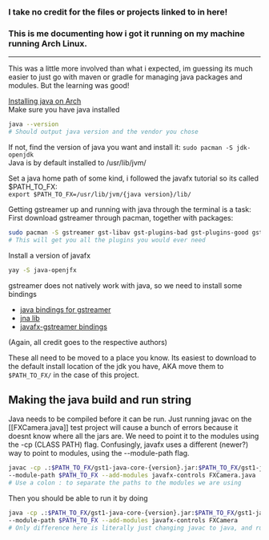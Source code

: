 ### I take no credit for the files or projects linked to in here!
### This is me documenting how i got it running on my machine running Arch Linux.
----
This was a little more involved than what i expected, im guessing its much easier to just go with maven or gradle for managing java packages and modules. But the learning was good!

[Installing java on Arch](https://wiki.archlinux.org/title/Java)</br>
Make sure you have java installed </br>
```bash
java --version
# Should output java version and the vendor you chose
```


If not, find the version of java you want and install it:
`sudo pacman -S jdk-openjdk` </br>
Java is by default installed to /usr/lib/jvm/

Set a java home path of some kind, i followed the javafx tutorial so its called $PATH_TO_FX:</br>
`export $PATH_TO_FX=/usr/lib/jvm/{java version}/lib/`

Getting gstreamer up and running with java through the terminal is a task:
First download gstreamer through pacman, together with packages:
```bash
sudo pacman -S gstreamer gst-libav gst-plugins-bad gst-plugins-good gst-plugins-ugly gst-plugins-base
# This will get you all the plugins you would ever need
```
Install a version of javafx
```bash
yay -S java-openjfx
```

gstreamer does not natively work with java, so we need to install some bindings
- [java bindings for gstreamer](https://github.com/gstreamer-java/gst1-java-core)
- [jna lib](https://github.com/java-native-access/jna)
- [javafx-gstreamer bindings](https://github.com/gstreamer-java/gst1-java-fx)

(Again, all credit goes to the respective authors)

These all need to be moved to a place you know. Its easiest to download to the default install location of the jdk you have, AKA move them to `$PATH_TO_FX/` in the case of this project.

## Making the java build and run string
Java needs to be compiled before it can be run.
Just running javac on the [[FXCamera.java]] test project will cause a bunch of errors because it doesnt know where all the jars are. 
We need to point it to the modules using the -cp (CLASS PATH) flag. Confusingly, javafx uses a different (newer?) way to point to modules, using the --module-path flag.

```bash
javac -cp .:$PATH_TO_FX/gst1-java-core-{version}.jar:$PATH_TO_FX/gst1-java-fx-{version}.jar:$PATH_TO_FX/jna-{version}.jar \
--module-path $PATH_TO_FX --add-modules javafx-controls FXCamera.java
# Use a colon : to separate the paths to the modules we are using
```

Then you should be able to run it by doing
```bash
java -cp .:$PATH_TO_FX/gst1-java-core-{version}.jar:$PATH_TO_FX/gst1-java-fx-{version}.jar:$PATH_TO_FX/jna-{version}.jar \
--module-path $PATH_TO_FX --add-modules javafx-controls FXCamera
# Only difference here is literally just changing javac to java, and running the class instead
